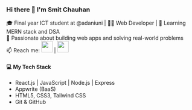 ### Hi there 👋 I'm Smit Chauhan  
🎓 Final year ICT student at @adaniuni | 🧑‍💻 Web Developer | 🌱 Learning MERN stack and DSA<br>
🚀 Passionate about building web apps and solving real-world problems  
📫 Reach me: [<img src="https://img.icons8.com/fluency/48/instagram-new.png" width="30"/>](https://www.instagram.com/smiiit_318/)
 | [<img src="https://img.icons8.com/color/48/linkedin.png" width="30"/>](https://www.linkedin.com/in/chauhan-smit/)



#### 💻 My Tech Stack
- React.js | JavaScript | Node.js | Express
- Appwrite (BaaS)
- HTML5, CSS3, Tailwind CSS
- Git & GitHub


